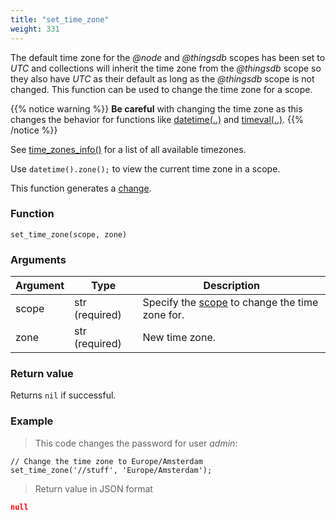 ```yaml
---
title: "set_time_zone"
weight: 331
---
```



The default time zone for the *@node* and *@thingsdb* scopes has been set to *UTC* and collections will inherit the time zone from the *@thingsdb* scope so they also have *UTC* as their default as long as the *@thingsdb* scope is not changed.
This function can be used to change the time zone for a scope.

{{% notice warning %}}
**Be careful** with changing the time zone as this changes the behavior for functions like [datetime(..)](../../collection-api/datetime) and [timeval(..)](../../collection-api/timeval).
{{% /notice %}}

See [time_zones_info()](../../collection-api/time_zones_info) for a list of all available timezones.

Use `datetime().zone();` to view the current time zone in a scope.

This function generates a [change](../../overview/changes).

### Function

`set_time_zone(scope, zone)`

### Arguments

Argument | Type | Description
--------- | ----------- | -----------
scope | str (required) | Specify the [scope](../../overview/scopes) to change the time zone for.
zone | str (required) | New time zone.

### Return value

Returns `nil` if successful.

### Example

> This code changes the password for user *admin*:

```thingsdb,json_response,@t
// Change the time zone to Europe/Amsterdam
set_time_zone('//stuff', 'Europe/Amsterdam');
```

> Return value in JSON format

```json
null
```
